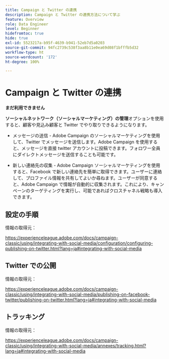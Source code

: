 ```yaml
---
title: Campaign と Twitter の連携
description: Campaign と Twitter の連携方法について学ぶ
feature: Overview
role: Data Engineer
level: Beginner
hidefromtoc: true
hide: true
exl-id: 5523217a-b95f-4639-b941-52eb7d5a0203
source-git-commit: 94fc2739c538f3aa8b11e0ea69d08f1bfffb5d32
workflow-type: ht
source-wordcount: '172'
ht-degree: 100%

---
```


# Campaign と Twitter の連携

**まだ利用できません**

**ソーシャルネットワーク（ソーシャルマーケティング）の管理**&#x200B;オプションを使用すると、顧客や見込み顧客と Twitter でやり取りできるようになります。

* メッセージの送信 - Adobe Campaign のソーシャルマーケティングを使用して、Twitter でメッセージを送信します。Adobe Campaign を使用すると、メッセージを直接 twitter アカウントに投稿できます。フォロワー全員にダイレクトメッセージを送信することも可能です。

* 新しい連絡先の収集 - Adobe Campaign ソーシャルマーケティングを使用すると、Facebook で新しい連絡先を簡単に取得できます。ユーザーに連絡して、プロファイル情報を共有してよいか尋ねます。ユーザーが同意すると、Adobe Campaign で情報が自動的に収集されます。これにより、キャンペーンのターゲティングを実行し、可能であればクロスチャネル戦略も導入できます。

## 設定の手順

情報の取得元：

https://experienceleague.adobe.com/docs/campaign-classic/using/integrating-with-social-media/configuration/configuring-publishing-on-twitter.html?lang=ja#integrating-with-social-media


## Twitter での公開

情報の取得元：

https://experienceleague.adobe.com/docs/campaign-classic/using/integrating-with-social-media/publishing-on-facebook-twitter/publishing-on-twitter.html?lang=ja#integrating-with-social-media


## トラッキング

情報の取得元：

https://experienceleague.adobe.com/docs/campaign-classic/using/integrating-with-social-media/annexes/tracking.html?lang=ja#integrating-with-social-media
